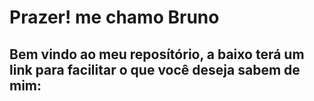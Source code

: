 
# Prazer! me chamo Bruno
<h2> Bem vindo ao meu reposítório, a baixo terá um link para facilitar o que você deseja sabem de mim:</h2>
